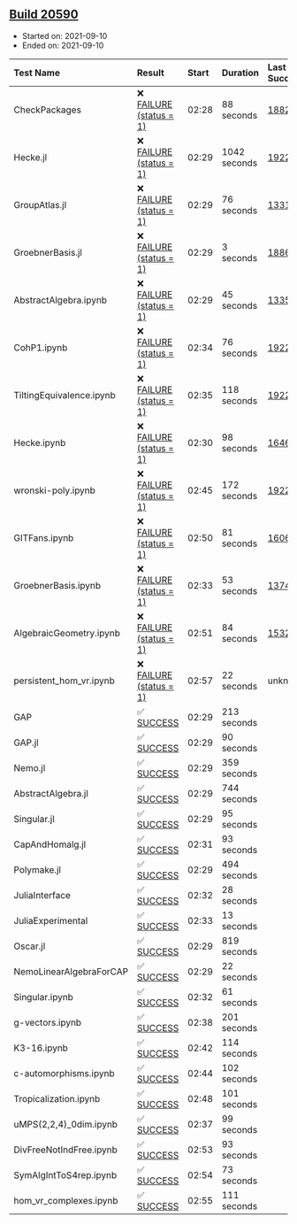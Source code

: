 ## [Build 20590](https://oscarci.mathematik.uni-kl.de/job/oscar/20590/)

* Started on: 2021-09-10
* Ended on: 2021-09-10

| Test Name    | Result | Start | Duration | Last Success | First Failure |
|:-------------|:-------|:------|:---------|:-------------|:--------------|
| CheckPackages | ❌ [FAILURE (status = 1)](https://oscarci.mathematik.uni-kl.de/job/oscar/20590/artifact/logs/build-20590/CheckPackages.log) | 02:28 | 88 seconds | [18822](https://oscarci.mathematik.uni-kl.de/job/oscar/18822/) | [18823](https://oscarci.mathematik.uni-kl.de/job/oscar/18823/) |
| Hecke.jl | ❌ [FAILURE (status = 1)](https://oscarci.mathematik.uni-kl.de/job/oscar/20590/artifact/logs/build-20590/Hecke.jl.log) | 02:29 | 1042 seconds | [19222](https://oscarci.mathematik.uni-kl.de/job/oscar/19222/) | [20152](https://oscarci.mathematik.uni-kl.de/job/oscar/20152/) |
| GroupAtlas.jl | ❌ [FAILURE (status = 1)](https://oscarci.mathematik.uni-kl.de/job/oscar/20590/artifact/logs/build-20590/GroupAtlas.jl.log) | 02:29 | 76 seconds | [13311](https://oscarci.mathematik.uni-kl.de/job/oscar/13311/) | [13312](https://oscarci.mathematik.uni-kl.de/job/oscar/13312/) |
| GroebnerBasis.jl | ❌ [FAILURE (status = 1)](https://oscarci.mathematik.uni-kl.de/job/oscar/20590/artifact/logs/build-20590/GroebnerBasis.jl.log) | 02:29 | 3 seconds | [18864](https://oscarci.mathematik.uni-kl.de/job/oscar/18864/) | [18865](https://oscarci.mathematik.uni-kl.de/job/oscar/18865/) |
| AbstractAlgebra.ipynb | ❌ [FAILURE (status = 1)](https://oscarci.mathematik.uni-kl.de/job/oscar/20590/artifact/logs/build-20590/AbstractAlgebra.ipynb.log) | 02:29 | 45 seconds | [13355](https://oscarci.mathematik.uni-kl.de/job/oscar/13355/) | [13356](https://oscarci.mathematik.uni-kl.de/job/oscar/13356/) |
| CohP1.ipynb | ❌ [FAILURE (status = 1)](https://oscarci.mathematik.uni-kl.de/job/oscar/20590/artifact/logs/build-20590/CohP1.ipynb.log) | 02:34 | 76 seconds | [19222](https://oscarci.mathematik.uni-kl.de/job/oscar/19222/) | [20152](https://oscarci.mathematik.uni-kl.de/job/oscar/20152/) |
| TiltingEquivalence.ipynb | ❌ [FAILURE (status = 1)](https://oscarci.mathematik.uni-kl.de/job/oscar/20590/artifact/logs/build-20590/TiltingEquivalence.ipynb.log) | 02:35 | 118 seconds | [19222](https://oscarci.mathematik.uni-kl.de/job/oscar/19222/) | [20152](https://oscarci.mathematik.uni-kl.de/job/oscar/20152/) |
| Hecke.ipynb | ❌ [FAILURE (status = 1)](https://oscarci.mathematik.uni-kl.de/job/oscar/20590/artifact/logs/build-20590/Hecke.ipynb.log) | 02:30 | 98 seconds | [16463](https://oscarci.mathematik.uni-kl.de/job/oscar/16463/) | [16464](https://oscarci.mathematik.uni-kl.de/job/oscar/16464/) |
| wronski-poly.ipynb | ❌ [FAILURE (status = 1)](https://oscarci.mathematik.uni-kl.de/job/oscar/20590/artifact/logs/build-20590/wronski-poly.ipynb.log) | 02:45 | 172 seconds | [19222](https://oscarci.mathematik.uni-kl.de/job/oscar/19222/) | [20152](https://oscarci.mathematik.uni-kl.de/job/oscar/20152/) |
| GITFans.ipynb | ❌ [FAILURE (status = 1)](https://oscarci.mathematik.uni-kl.de/job/oscar/20590/artifact/logs/build-20590/GITFans.ipynb.log) | 02:50 | 81 seconds | [16068](https://oscarci.mathematik.uni-kl.de/job/oscar/16068/) | [16069](https://oscarci.mathematik.uni-kl.de/job/oscar/16069/) |
| GroebnerBasis.ipynb | ❌ [FAILURE (status = 1)](https://oscarci.mathematik.uni-kl.de/job/oscar/20590/artifact/logs/build-20590/GroebnerBasis.ipynb.log) | 02:33 | 53 seconds | [13748](https://oscarci.mathematik.uni-kl.de/job/oscar/13748/) | [13749](https://oscarci.mathematik.uni-kl.de/job/oscar/13749/) |
| AlgebraicGeometry.ipynb | ❌ [FAILURE (status = 1)](https://oscarci.mathematik.uni-kl.de/job/oscar/20590/artifact/logs/build-20590/AlgebraicGeometry.ipynb.log) | 02:51 | 84 seconds | [15322](https://oscarci.mathematik.uni-kl.de/job/oscar/15322/) | [15323](https://oscarci.mathematik.uni-kl.de/job/oscar/15323/) |
| persistent_hom_vr.ipynb | ❌ [FAILURE (status = 1)](https://oscarci.mathematik.uni-kl.de/job/oscar/20590/artifact/logs/build-20590/persistent_hom_vr.ipynb.log) | 02:57 | 22 seconds | unknown | unknown |
| GAP | ✅ [SUCCESS](https://oscarci.mathematik.uni-kl.de/job/oscar/20590/artifact/logs/build-20590/GAP.log) | 02:29 | 213 seconds |  |  |
| GAP.jl | ✅ [SUCCESS](https://oscarci.mathematik.uni-kl.de/job/oscar/20590/artifact/logs/build-20590/GAP.jl.log) | 02:29 | 90 seconds |  |  |
| Nemo.jl | ✅ [SUCCESS](https://oscarci.mathematik.uni-kl.de/job/oscar/20590/artifact/logs/build-20590/Nemo.jl.log) | 02:29 | 359 seconds |  |  |
| AbstractAlgebra.jl | ✅ [SUCCESS](https://oscarci.mathematik.uni-kl.de/job/oscar/20590/artifact/logs/build-20590/AbstractAlgebra.jl.log) | 02:29 | 744 seconds |  |  |
| Singular.jl | ✅ [SUCCESS](https://oscarci.mathematik.uni-kl.de/job/oscar/20590/artifact/logs/build-20590/Singular.jl.log) | 02:29 | 95 seconds |  |  |
| CapAndHomalg.jl | ✅ [SUCCESS](https://oscarci.mathematik.uni-kl.de/job/oscar/20590/artifact/logs/build-20590/CapAndHomalg.jl.log) | 02:31 | 93 seconds |  |  |
| Polymake.jl | ✅ [SUCCESS](https://oscarci.mathematik.uni-kl.de/job/oscar/20590/artifact/logs/build-20590/Polymake.jl.log) | 02:29 | 494 seconds |  |  |
| JuliaInterface | ✅ [SUCCESS](https://oscarci.mathematik.uni-kl.de/job/oscar/20590/artifact/logs/build-20590/JuliaInterface.log) | 02:32 | 28 seconds |  |  |
| JuliaExperimental | ✅ [SUCCESS](https://oscarci.mathematik.uni-kl.de/job/oscar/20590/artifact/logs/build-20590/JuliaExperimental.log) | 02:33 | 13 seconds |  |  |
| Oscar.jl | ✅ [SUCCESS](https://oscarci.mathematik.uni-kl.de/job/oscar/20590/artifact/logs/build-20590/Oscar.jl.log) | 02:29 | 819 seconds |  |  |
| NemoLinearAlgebraForCAP | ✅ [SUCCESS](https://oscarci.mathematik.uni-kl.de/job/oscar/20590/artifact/logs/build-20590/NemoLinearAlgebraForCAP.log) | 02:29 | 22 seconds |  |  |
| Singular.ipynb | ✅ [SUCCESS](https://oscarci.mathematik.uni-kl.de/job/oscar/20590/artifact/logs/build-20590/Singular.ipynb.log) | 02:32 | 61 seconds |  |  |
| g-vectors.ipynb | ✅ [SUCCESS](https://oscarci.mathematik.uni-kl.de/job/oscar/20590/artifact/logs/build-20590/g-vectors.ipynb.log) | 02:38 | 201 seconds |  |  |
| K3-16.ipynb | ✅ [SUCCESS](https://oscarci.mathematik.uni-kl.de/job/oscar/20590/artifact/logs/build-20590/K3-16.ipynb.log) | 02:42 | 114 seconds |  |  |
| c-automorphisms.ipynb | ✅ [SUCCESS](https://oscarci.mathematik.uni-kl.de/job/oscar/20590/artifact/logs/build-20590/c-automorphisms.ipynb.log) | 02:44 | 102 seconds |  |  |
| Tropicalization.ipynb | ✅ [SUCCESS](https://oscarci.mathematik.uni-kl.de/job/oscar/20590/artifact/logs/build-20590/Tropicalization.ipynb.log) | 02:48 | 101 seconds |  |  |
| uMPS(2,2,4)_0dim.ipynb | ✅ [SUCCESS](https://oscarci.mathematik.uni-kl.de/job/oscar/20590/artifact/logs/build-20590/uMPS-2-2-4-_0dim.ipynb.log) | 02:37 | 99 seconds |  |  |
| DivFreeNotIndFree.ipynb | ✅ [SUCCESS](https://oscarci.mathematik.uni-kl.de/job/oscar/20590/artifact/logs/build-20590/DivFreeNotIndFree.ipynb.log) | 02:53 | 93 seconds |  |  |
| SymAlgIntToS4rep.ipynb | ✅ [SUCCESS](https://oscarci.mathematik.uni-kl.de/job/oscar/20590/artifact/logs/build-20590/SymAlgIntToS4rep.ipynb.log) | 02:54 | 73 seconds |  |  |
| hom_vr_complexes.ipynb | ✅ [SUCCESS](https://oscarci.mathematik.uni-kl.de/job/oscar/20590/artifact/logs/build-20590/hom_vr_complexes.ipynb.log) | 02:55 | 111 seconds |  |  |
